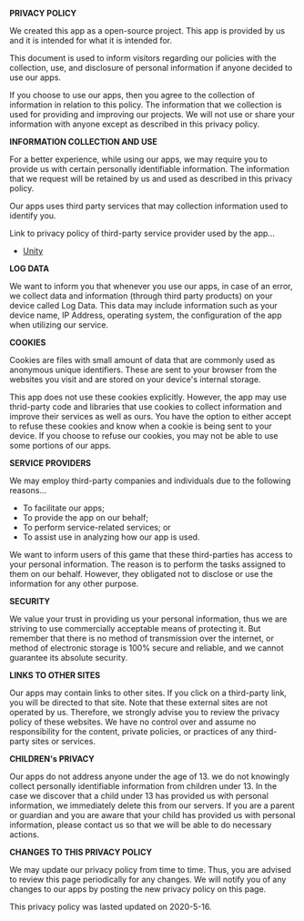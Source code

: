 **PRIVACY POLICY**

We created this app as a open-source project. This app is provided by us and it is intended for what it is intended for.

This document is used to inform visitors regarding our policies with the collection, use, and disclosure of personal information if anyone decided to use our apps.

If you choose to use our apps, then you agree to the collection of information in relation to this policy. The information that we collection is used for providing and improving our projects. We will not use or share your information with anyone except as described in this privacy policy.

**INFORMATION COLLECTION AND USE**

For a better experience, while using our apps, we may require you to provide us with certain personally identifiable information. The information that we request will be retained by us and used as described in this privacy policy.

Our apps uses third party services that may collection information used to identify you.

Link to privacy policy of third-party service provider used by the app...

* [Unity](https://unity3d.com/legal/privacy-policy)

**LOG DATA**

We want to inform you that whenever you use our apps, in case of an error, we collect data and information (through third party products) on your device called Log Data. This data may include information such as your device name, IP Address, operating system, the configuration of the app when utilizing our service.

**COOKIES**

Cookies are files with small amount of data that are commonly used as anonymous unique identifiers. These are sent to your browser from the websites you visit and are stored on your device's internal storage.

This app does not use these cookies explicitly. However, the app may use thrid-party code and libraries that use cookies to collect information and improve their services as well as ours. You have the option to either accept to refuse these cookies and know when a cookie is being sent to your device. If you choose to refuse our cookies, you may not be able to use some portions of our apps.

**SERVICE PROVIDERS**

We may employ third-party companies and individuals due to the following reasons...

* To facilitate our apps;
* To provide the app on our behalf;
* To perform service-related services; or
* To assist use in analyzing how our app is used.

We want to inform users of this game that these third-parties has access to your personal information. The reason is to perform the tasks assigned to them on our behalf. However, they obligated not to disclose or use the information for any other purpose.

**SECURITY**

We value your trust in providing us your personal information, thus we are striving to use commercially acceptable means of protecting it. But remember that there is no method of transmission over the internet, or method of electronic storage is 100% secure and reliable, and we cannot guarantee its absolute security.

**LINKS TO OTHER SITES**

Our apps may contain links to other sites. If you click on a third-party link, you will be directed to that site. Note that these external sites are not operated by us. Therefore, we strongly advise you to review the privacy policy of these websites. We have no control over and assume no responsibility for the content, private policies, or practices of any third-party sites or services.

**CHILDREN's PRIVACY**

Our apps do not address anyone under the age of 13. we do not knowingly collect personally identifiable information from children under 13. In the case we discover that a child under 13 has provided us with personal information, we immediately delete this from our servers. If you are a parent or guardian and you are aware that your child has provided us with personal information, please contact us so that we will be able to do necessary actions.

**CHANGES TO THIS PRIVACY POLICY**

We may update our privacy policy from time to time. Thus, you are advised to review this page periodically for any changes. We will notify you of any changes to our apps by posting the new privacy policy on this page.

This privacy policy was lasted updated on 2020-5-16.